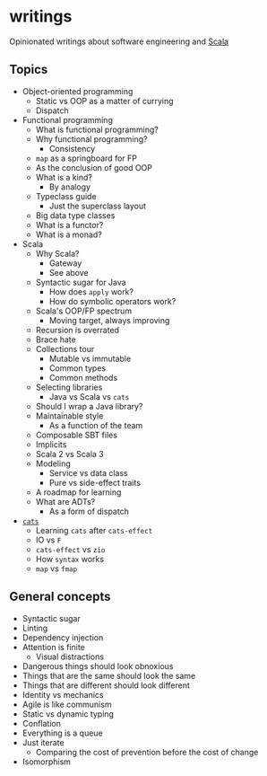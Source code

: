 # writings

Opinionated writings about software engineering and [Scala](https://github.com/scala)

## Topics

* Object-oriented programming
  * Static vs OOP as a matter of currying
  * Dispatch
* Functional programming
  * What is functional programming?
  * Why functional programming?
    * Consistency
  * `map` as a springboard for FP
  * As the conclusion of good OOP
  * What is a kind?
    * By analogy
  * Typeclass guide
      * Just the superclass layout
  * Big data type classes
  * What is a functor?
  * What is a monad?
* Scala
  * Why Scala?
    * Gateway
    * See above
  * Syntactic sugar for Java
    * How does `apply` work?
    * How do symbolic operators work?
  * Scala's OOP/FP spectrum
    * Moving target, always improving 
  * Recursion is overrated
  * Brace hate
  * Collections tour
    * Mutable vs immutable
    * Common types
    * Common methods
  * Selecting libraries
    * Java vs Scala vs `cats`
  * Should I wrap a Java library?
  * Maintainable style
    * As a function of the team
  * Composable SBT files
  * Implicits
  * Scala 2 vs Scala 3
  * Modeling
    * Service vs data class
    * Pure vs side-effect traits
  * A roadmap for learning
  * What are ADTs?
    * As a form of dispatch
* [`cats`](https://github.com/typelevel/cats)
  * Learning `cats` after `cats-effect`
  * IO vs `F`
  * `cats-effect` vs `zio`
  * How `syntax` works
  * `map` vs `fmap`

## General concepts

- Syntactic sugar
- Linting
- Dependency injection
- Attention is finite
  - Visual distractions
- Dangerous things should look obnoxious
- Things that are the same should look the same
- Things that are different should look different
- Identity vs mechanics
- Agile is like communism
- Static vs dynamic typing
- Conflation
- Everything is a queue
- Just iterate
  - Comparing the cost of prevention before the cost of change
- Isomorphism
